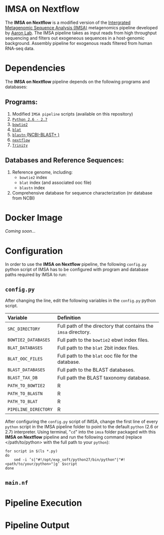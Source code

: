 # IMSA on Nextflow
The **IMSA on Nextflow** is a modified version of the [Intergrated Metagenomic Sequence Analysis (IMSA)](https://sourceforge.net/projects/arron-imsa/) metagenomics pipeline developed by [Aaron Lab](http://dermatology.ucsf.edu/arronlab/Arron_Lab.html). The IMSA pipeline takes as input reads from high throughput sequencing and filters out exogeneous sequences in a host-genomic background. Assembly pipeline for exogenous reads filtered from human RNA-seq data.

# Dependencies
The **IMSA on Nextflow** pipeline depends on the following programs and databases:
## Programs:
1. Modified `IMSA pipeline` scripts (available on this repository)
2. [`Python 2.6 - 2.7`](https://www.python.org/)
2. [`bowtie2`](http://bowtie-bio.sourceforge.net/bowtie2/index.shtml)
3. [`blat`](http://hgdownload.cse.ucsc.edu/downloads.html)
4. [`blastn` (NCBI-BLAST+ )](https://blast.ncbi.nlm.nih.gov/Blast.cgi?PAGE_TYPE=BlastDocs&DOC_TYPE=Download)
5. [`nextflow`](https://www.nextflow.io/)
5. [`Trinity`](https://github.com/trinityrnaseq/trinityrnaseq/wiki)

## Databases and Reference Sequences:
1. Reference genome, including:
   * `bowtie2` index
   * `blat` index (and associated ooc file)
   * `blastn` index
2. Comprehensive database for sequence characterization (nr database from NCBI)

# Docker Image
*Coming soon...*

# Configuration
In order to use the **IMSA on Nextflow** pipeline, the following `config.py` python script of IMSA has to be configured with program and database paths required by IMSA to run:
## `config.py`

After changing the line, edit the following variables in the `config.py` python script.

| Variable | Definition |
| :----- | :----- |
| `SRC_DIRECTORY` | Full path of the directory that contains the `imsa` directory. |
| `BOWTIE2_DATABASES` | Full path to the `bowtie2` ebwt index files. |
| `BLAT_DATABASES` | Full path to the `blat` 2bit index files. |
| `BLAT_OOC_FILES` | Full path to the `blat`  ooc file for the database. |
| `BLAST_DATABASES` | Full path to the BLAST databases. |
| `BLAST_TAX_DB` | Full path the BLAST taxonomy database. |
| `PATH_TO_BOWTIE2` | R |
| `PATH_TO_BLASTN` | R |
| `PATH_TO_BLAT` | R |
| `PIPELINE_DIRECTORY` | R |

After configuring the `config.py` script of IMSA, change the first line of every `python` script in the IMSA pipeline folder to point to the default `python` (2.6 or 2.7) interpreter. Using terminal, "`cd`" into the `imsa` folder packaged with this **IMSA on Nextflow** pipeline and run the following command (replace </path/to/python> with the full path to your `python`):

````
for script in $(ls *.py)
do
    sed -i ’s|"#!/opt/exp_soft/python27/bin/python"|"#!<path/to/your/python>"|g’ $script
done
````


## ```main.nf```

# Pipeline Execution

# Pipeline Output
